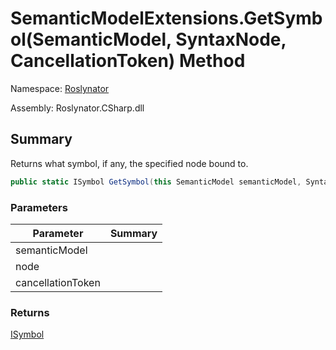 # SemanticModelExtensions\.GetSymbol\(SemanticModel, SyntaxNode, CancellationToken\) Method

Namespace: [Roslynator](../../README.md)

Assembly: Roslynator\.CSharp\.dll

## Summary

Returns what symbol, if any, the specified node bound to\.

```csharp
public static ISymbol GetSymbol(this SemanticModel semanticModel, SyntaxNode node, CancellationToken cancellationToken = default(CancellationToken))
```

### Parameters

| Parameter | Summary |
| --------- | ------- |
| semanticModel | |
| node | |
| cancellationToken | |

### Returns

[ISymbol](https://docs.microsoft.com/en-us/dotnet/api/microsoft.codeanalysis.isymbol)




